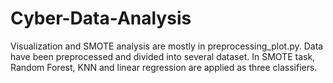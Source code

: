 # Cyber-Data-Analysis

Visualization and SMOTE analysis are mostly in preprocessing_plot.py. Data have been preprocessed and divided into several dataset. In SMOTE task, Random Forest, KNN and linear regression are applied as three classifiers.
